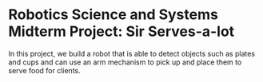 # Robotics Science and Systems Midterm Project: Sir Serves-a-lot

In this project, we build a robot that is able to detect objects such as plates and cups
and can use an arm mechanism to pick up and place them to serve food for clients.
